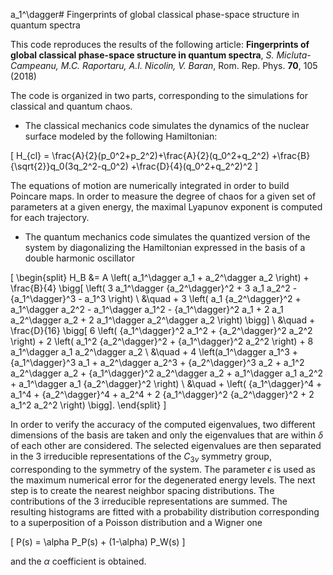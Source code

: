 a_1^\dagger# Fingerprints of global classical phase-space structure in quantum spectra

This code reproduces the results of the following article:
**Fingerprints of global classical phase-space structure in quantum spectra**,
*S. Micluta-Campeanu, M.C. Raportaru, A.I. Nicolin, V. Baran*,
Rom. Rep. Phys. **70**, 105 (2018)

The code is organized in two parts, corresponding to the simulations for
classical and quantum chaos.

- The classical mechanics code simulates the dynamics of the nuclear surface
modeled by the following Hamiltonian:

\[
H_{cl} = \frac{A}{2}(p_0^2+p_2^2)+\frac{A}{2}(q_0^2+q_2^2)
+\frac{B}{\sqrt{2}}q_0(3q_2^2-q_0^2)
+\frac{D}{4}(q_0^2+q_2^2)^2
\]

The equations of motion are numerically integrated in order to build Poincare maps.
In order to measure the degree of chaos for a given set of parameters at a given energy,
the maximal Lyapunov exponent is computed for each trajectory.

- The quantum mechanics code simulates the quantized version of the system by
diagonalizing the Hamiltonian expressed in the basis of a double harmonic oscillator

\[
\begin{split}
  H_B &= A \left( a_1^\dagger a_1 + a_2^\dagger a_2 \right)
    + \frac{B}{4} \bigg[ \left( 3 a_1^\dagger {a_2^\dagger}^2 + 3 a_1 a_2^2
                               - {a_1^\dagger}^3 - a_1^3 \right)   \\
  &\quad + 3 \left( a_1 {a_2^\dagger}^2 + a_1^\dagger a_2^2 - a_1^\dagger a_1^2 - {a_1^\dagger}^2 a_1
             + 2 a_1 a_2^\dagger a_2 + 2 a_1^\dagger a_2^\dagger a_2
          \right) \bigg]  \\
  &\quad + \frac{D}{16} \bigg[ 6 \left( {a_1^\dagger}^2 a_1^2 + {a_2^\dagger}^2 a_2^2 \right)
                        + 2 \left( a_1^2 {a_2^\dagger}^2 + {a_1^\dagger}^2 a_2^2 \right)
                        + 8 a_1^\dagger a_1 a_2^\dagger a_2  \\
  &\quad + 4 \left(a_1^\dagger a_1^3 + {a_1^\dagger}^3 a_1 + a_2^\dagger a_2^3 + {a_2^\dagger}^3 a_2
     + a_1^2 a_2^\dagger a_2 + {a_1^\dagger}^2 a_2^\dagger a_2 + a_1^\dagger a_1 a_2^2 + a_1^\dagger a_1 {a_2^\dagger}^2
        \right)  \\
  &\quad + \left( {a_1^\dagger}^4 + a_1^4 + {a_2^\dagger}^4 + a_2^4
     + 2 {a_1^\dagger}^2 {a_2^\dagger}^2 + 2 a_1^2 a_2^2
      \right)
                        \bigg].
\end{split}
\]

In order to verify the accuracy of the computed eigenvalues, two different dimensions
of the basis are taken and only the eigenvalues that are within $\delta$ of each other
are considered. The selected eigenvalues are then separated in the 3 irreducible
representations of the $C_{3v}$ symmetry group, corresponding to the symmetry of the
system. The parameter $\epsilon$ is used as the maximum numerical error for the
degenerated energy levels. The next step is to create the nearest neighbor
spacing distributions. The contributions of the 3 irreducible representations
are summed. The resulting histograms are fitted with a probability distribution
corresponding to a superposition of a Poisson distribution and a Wigner one

\[
P(s) = \alpha P_P(s) + (1-\alpha) P_W(s)
\]

and the $\alpha$ coefficient is obtained.  
